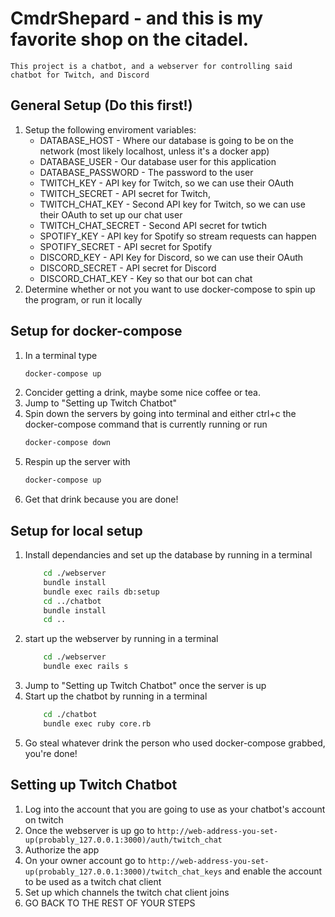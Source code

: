 # CmdrShepard - and this is my favorite shop on the citadel. 
    This project is a chatbot, and a webserver for controlling said chatbot for Twitch, and Discord

## General Setup (Do this first!)

1. Setup the following enviroment variables:
    - DATABASE_HOST - Where our database is going to be on the network (most likely localhost, unless it's a docker app)
    - DATABASE_USER - Our database user for this application
    - DATABASE_PASSWORD - The password to the user
    - TWITCH_KEY - API key for Twitch, so we can use their OAuth
    - TWITCH_SECRET - API secret for Twitch,
    - TWITCH_CHAT_KEY - Second API key for Twitch, so we can use their OAuth to set up our chat user
    - TWITCH_CHAT_SECRET - Second API secret for twtich
    - SPOTIFY_KEY - API key for Spotify so stream requests can happen
    - SPOTIFY_SECRET - API secret for Spotify
    - DISCORD_KEY - API Key for Discord, so we can use their OAuth
    - DISCORD_SECRET - API secret for Discord
    - DISCORD_CHAT_KEY - Key so that our bot can chat
2. Determine whether or not you want to use docker-compose to spin up the program, or run it locally

## Setup for docker-compose
1. In a terminal type 
    ```bash
    docker-compose up
    ```
2. Concider getting a drink, maybe some nice coffee or tea.
3. Jump to "Setting up Twitch Chatbot"
4. Spin down the servers by going into terminal and either ctrl+c the docker-compose command that is currently running or run 
    ```bash
    docker-compose down
    ```
5. Respin up the server with
    ```bash
    docker-compose up
    ```
6. Get that drink because you are done!

## Setup for local setup
1. Install dependancies and set up the database by running in a terminal
    ```bash
        cd ./webserver
        bundle install
        bundle exec rails db:setup
        cd ../chatbot
        bundle install
        cd ..
    ```
2. start up the webserver by running in a terminal
    ```bash
        cd ./webserver
        bundle exec rails s
    ```
3. Jump to "Setting up Twitch Chatbot" once the server is up
4. Start up the chatbot by running in a terminal
    ```bash
        cd ./chatbot
        bundle exec ruby core.rb
    ```
5. Go steal whatever drink the person who used docker-compose grabbed, you're done!

## Setting up Twitch Chatbot
1. Log into the account that you are going to use as your chatbot's account on twitch
2. Once the webserver is up go to `http://web-address-you-set-up(probably_127.0.0.1:3000)/auth/twitch_chat`
3. Authorize the app
4. On your owner account go to `http://web-address-you-set-up(probably_127.0.0.1:3000)/twitch_chat_keys` and enable the account to be used as a twitch chat client
5. Set up which channels the twitch chat client joins
6. GO BACK TO THE REST OF YOUR STEPS